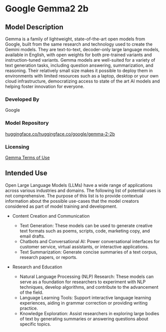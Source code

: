 <!--
Sourced from: https://huggingface.co/google/gemma-2-2b
-->
# Google Gemma2 2b

## Model Description

Gemma is a family of lightweight, state-of-the-art open models from Google, built from the same research and technology used to create the Gemini models. They are text-to-text, decoder-only large language models, available in English, with open weights for both pre-trained variants and instruction-tuned variants. Gemma models are well-suited for a variety of text generation tasks, including question answering, summarization, and reasoning. Their relatively small size makes it possible to deploy them in environments with limited resources such as a laptop, desktop or your own cloud infrastructure, democratizing access to state of the art AI models and helping foster innovation for everyone.

### Developed By
Google

### Model Repository
[huggingface.co/huggingface.co/google/gemma-2-2b](https://huggingface.co/google/gemma-2-2b)

### Licensing
[Gemma Terms of Use](https://ai.google.dev/gemma/terms)

## Intended Use
<!--
Sourced from: https://huggingface.co/google/gemma-2-2b#intended-usage
-->
Open Large Language Models (LLMs) have a wide range of applications across various industries and domains. The following list of potential uses is not comprehensive. The purpose of this list is to provide contextual information about the possible use-cases that the model creators considered as part of model training and development.

- Content Creation and Communication
    
    - Text Generation: These models can be used to generate creative text formats such as poems, scripts, code, marketing copy, and email drafts.
    - Chatbots and Conversational AI: Power conversational interfaces for customer service, virtual assistants, or interactive applications.
    - Text Summarization: Generate concise summaries of a text corpus, research papers, or reports.
    
- Research and Education
    - Natural Language Processing (NLP) Research: These models can serve as a foundation for researchers to experiment with NLP techniques, develop algorithms, and contribute to the advancement of the field.
    - Language Learning Tools: Support interactive language learning experiences, aiding in grammar correction or providing writing practice.
    - Knowledge Exploration: Assist researchers in exploring large bodies of text by generating summaries or answering questions about specific topics.

